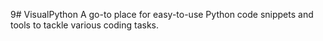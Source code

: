 9# VisualPython
A go-to place for easy-to-use Python code snippets and tools to tackle various coding tasks.

